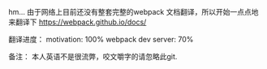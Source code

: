 hm... 由于网络上目前还没有整套完整的webpack 文档翻译，所以开始一点点地来翻译下 https://webpack.github.io/docs/


翻译进度：
motivation: 100%
webpack dev server: 70%


备注： 本人英语不是很流弊，咬文嚼字的请忽略此git. 